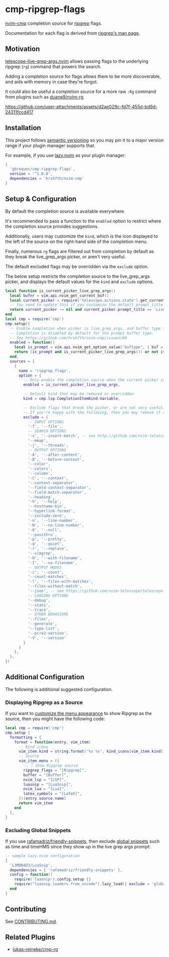 # cmp-ripgrep-flags

[nvim-cmp](https://github.com/hrsh7th/nvim-cmp) completion source for [ripgrep](https://github.com/BurntSushi/ripgrep) flags.

Documentation for each flag is derived from [ripgrep's man page](https://man.archlinux.org/man/rg.1).

## Motivation

[telescope-live-grep-args.nvim](https://github.com/nvim-telescope/telescope-live-grep-args.nvim) allows passing flags to the underlying ripgrep (`rg`) command that powers the search.

Adding a completion source for flags allows them to be more discoverable, and aids with memory in case they're forgot.

It could also be useful a completion source for a more raw `:Rg` command from plugins such as [duane9/nvim-rg](https://github.com/duane9/nvim-rg).

https://github.com/user-attachments/assets/d2ae029c-fd7f-455d-bd9d-24311fccd417

## Installation

This project follows [semantic versioning](https://semver.org/) so you may pin it to a major version range if your plugin manager supports that.

For example, if you use [lazy.nvim](https://github.com/folke/lazy.nvim) as your plugin manager:
```lua
{
  'gbroques/cmp-ripgrep-flags',
  version = '^1.0.0',
  dependencies = 'hrsh7th/nvim-cmp'
}
```

## Setup & Configuration

By default the completion source is available everywhere.

It's recommended to pass a function to the `enabled` option
to restrict where the completion source provides suggestions.

Additionally, users may customize the `kind`, which is the icon displayed
to the left of the source on the right-hand side of the completion menu.

Finally, numerous `rg` flags are filtered out from completion by default
as they break the live_grep_args picker, or aren't very useful.

The default excluded flags may be overridden via the `exclude` option.

The below setup restricts the completion source to the live_grep_args picker,
and displays the default values for the `kind` and `exclude` options.

```lua
local function is_current_picker_live_grep_args()
  local bufnr = vim.api.nvim_get_current_buf()
  local current_picker = require('telescope.actions.state').get_current_picker(bufnr)
  -- You need to update this if you customize the default prompt_title for the picker.
  return current_picker ~= nil and current_picker.prompt_title == 'Live Grep (Args)'
end
local cmp = require('cmp')
cmp.setup({
  -- Enable completion when picker is live_grep_args, and buffer type is prompt.
  -- Completion is disabled by default for the prompt buffer type.
  -- See https://github.com/hrsh7th/nvim-cmp/issues/60
  enabled = function()
    local is_prompt = vim.api.nvim_get_option_value('buftype', { buf = 0 }) == 'prompt'
    return (is_prompt and is_current_picker_live_grep_args()) or not is_prompt
  end,
  sources = {
    {
      name = 'ripgrep_flags',
      option = {
        -- Only enable the completion source when the current picker is live_grep_args
        enabled = is_current_picker_live_grep_args,

        -- Default kind that may be removed or overridden.
        kind = cmp.lsp.CompletionItemKind.Variable,

        -- Exclude flags that break the picker, or are not very useful.
        -- If you're happy with the following, then you may remove it as it's the default.
        exclude = {
          -- INPUT OPTIONS
          '-f', '--file',
          -- SEARCH OPTIONS
          '-v', '--invert-match', -- see http://github.com/nvim-telescope/telescope-live-grep-args.nvim/issues/65
          '--mmap',
          '-j', '--threads',
          -- OUTPUT OPTIONS
          '-A', '--after-context',
          '-B', '--before-context',
          '--color',
          '--colors',
          '--column',
          '-C', '--context',
          '--context-separator',
          '--field-context-separator',
          '--field-match-separator',
          '--heading',
          '-h', '--help',
          '--hostname-bin',
          '--hyperlink-format',
          '--include-zero',
          '-n', '--line-number',
          '-N', '--no-line-number',
          '-0', '--null',
          '--passthru',
          '-p', '--pretty',
          '-q', '--quiet',
          '-r', '--replace',
          '--vimgrep',
          '-H', '--with-filename',
          '-I', '--no-filename',
          -- OUTPUT MODES
          '-c', '--count',
          '--count-matches',
          '-l', '--files-with-matches',
          '--files-without-match',
          '--json', -- see https://github.com/nvim-telescope/telescope-live-grep-args.nvim/issues/4
          -- LOGGING OPTIONS
          '--debug',
          '--stats',
          '--trace',
          -- OTHER BEHAVIORS
          '--files',
          '--generate',
          '--type-list',
          '--pcre2-version',
          '-V', '--version'
        }
      }
    },
  },
})
```

## Additional Configuration

The following is additional suggested configuration.

### Displaying Ripgrep as a Source

If you want to [customize the menu appearance](https://github.com/hrsh7th/nvim-cmp/wiki/Menu-Appearance#basic-customisations) to show Ripgrep as the source, then you might have the following code:

```lua
local cmp = require('cmp')
cmp.setup {
  formatting = {
    format = function(entry, vim_item)
      -- Kind icons
      vim_item.kind = string.format('%s %s', kind_icons[vim_item.kind], vim_item.kind)
      -- Source
      vim_item.menu = ({
        -- 👇 Show Ripgrep source
        ripgrep_flags = "[Ripgrep]",
        buffer = "[Buffer]",
        nvim_lsp = "[LSP]",
        luasnip = "[LuaSnip]",
        nvim_lua = "[Lua]",
        latex_symbols = "[LaTeX]",
      })[entry.source.name]
      return vim_item
    end
  },
}
```

### Excluding Global Snippets

If you use [rafamadriz/friendly-snippets](https://github.com/rafamadriz/friendly-snippets), then exclude [global snippets](https://github.com/rafamadriz/friendly-snippets/blob/main/snippets/global.json) such as time and timeHMS since they show up in the live grep args prompt:
```lua
-- sample lazy.nvim configuration
{
  'L3MON4D3/LuaSnip',
  dependencies = { 'rafamadriz/friendly-snippets' },
  config = function()
    require('luasnip').config.setup {}
    require("luasnip.loaders.from_vscode").lazy_load({ exclude = 'global' })
  end
}
```

## Contributing

See [CONTRIBUTING.md](./CONTRIBUTING.md).

## Related Plugins

* [lukas-reineke/cmp-rg](https://github.com/lukas-reineke/cmp-rg)

